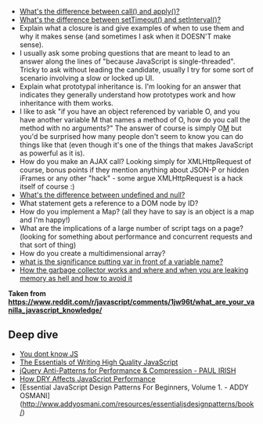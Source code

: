 
* [What's the difference between call() and apply()?](http://stackoverflow.com/questions/1986896/what-is-the-difference-between-call-and-apply)
* [What's the difference between setTimeout() and setInterval()?](http://stackoverflow.com/questions/22825326/difference-between-settimeout-and-setinterval)
* Explain what a closure is and give examples of when to use them and why it makes sense (and sometimes I ask when it DOESN'T make sense).
* I usually ask some probing questions that are meant to lead to an answer along the lines of "because JavaScript is single-threaded". Tricky to ask without leading the candidate, usually I try for some sort of scenario involving a slow or locked up UI.
* Explain what prototypal inheritance is. I'm looking for an answer that indicates they generally understand how prototypes work and how inheritance with them works.
* I like to ask "if you have an object referenced by variable O, and you have another variable M that names a method of O, how do you call the method with no arguments?" The answer of course is simply O[M]() but you'd be surprised how many people don't seem to know you can do things like that (even though it's one of the things that makes JavaScript as powerful as it is).
* How do you make an AJAX call? Looking simply for XMLHttpRequest of course, bonus points if they mention anything about JSON-P or hidden iFrames or any other "hack" - some argue XMLHttpRequest is a hack itself of course :)
* [What's the difference between undefined and null?](http://stackoverflow.com/questions/5076944/what-is-the-difference-between-null-and-undefined-in-javascript)
* What statement gets a reference to a DOM node by ID?
* How do you implement a Map? (all they have to say is an object is a map and I'm happy!)
* What are the implications of a large number of script tags on a page? (looking for something about performance and concurrent requests and that sort of thing)
* How do you create a multidimensional array?
* [what is the significance putting var in front of a variable name?](https://www.reddit.com/r/javascript/comments/1jw96t/what_are_your_vanilla_javascript_knowledge/cbizytc)
* [How the garbage collector works and where and when you are leaking memory as hell and how to avoid it](https://www.reddit.com/r/javascript/comments/1jw96t/what_are_your_vanilla_javascript_knowledge/cbjbz1n)

**Taken from <https://www.reddit.com/r/javascript/comments/1jw96t/what_are_your_vanilla_javascript_knowledge/>**

## Deep dive
* [You dont know JS](http://www.w2lessons.com/2011/04/you-dont-know-javascript.html)
* [The Essentials of Writing High Quality JavaScript](http://net.tutsplus.com/tutorials/javascript-ajax/the-essentials-of-writing-high-quality-javascript/)
* [jQuery Anti-Patterns for Performance & Compression - PAUL IRISH](http://paulirish.com/2009/perf/)
* [How DRY Affects JavaScript Performance](http://velocityconf.com/velocityeu/public/schedule/detail/21634)
* [Essential JavaScript Design Patterns For Beginners, Volume 1. - ADDY OSMANI] (http://www.addyosmani.com/resources/essentialjsdesignpatterns/book/)

